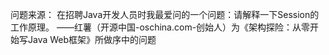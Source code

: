 问题来源：
在招聘Java开发人员时我最爱问的一个问题：请解释一下Session的工作原理。
——红薯（开源中国-oschina.com-创始人）为《架构探险：从零开始写Java Web框架》所做序中的问题







